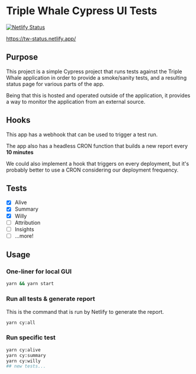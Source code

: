 # Triple Whale Cypress UI Tests

[![Netlify Status](https://api.netlify.com/api/v1/badges/5704624e-816f-43f3-ae28-ac8b2aeae7c4/deploy-status)](https://app.netlify.com/sites/tw-status/deploys)

https://tw-status.netlify.app/

## Purpose

This project is a simple Cypress project that runs tests against the Triple Whale application in order to provide a smoke/sanity tests, and a resulting status page for various parts of the app.

Being that this is hosted and operated outside of the application, it provides a way to monitor the application from an external source.

## Hooks

This app has a webhook that can be used to trigger a test run.

The app also has a headless CRON function that builds a new report every **10 minutes**

We could also implement a hook that triggers on every deployment, but it's probably better to use a CRON considering our deployment frequency.

## Tests

- [x] Alive
- [x] Summary
- [x] Willy
- [ ] Attribution
- [ ] Insights
- [ ] ...more!

## Usage

### One-liner for local GUI

```bash
yarn && yarn start
```

### Run all tests & generate report

This is the command that is run by Netlify to generate the report.

```bash
yarn cy:all
```

### Run specific test

```bash
yarn cy:alive
yarn cy:summary
yarn cy:willy
## new tests...
```
